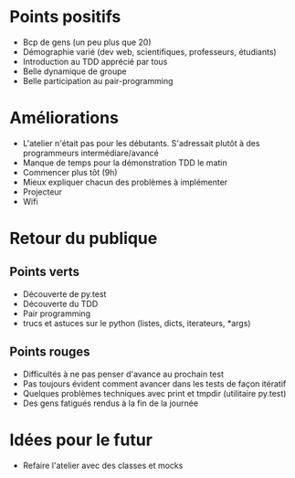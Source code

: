 
Points positifs
===============

 * Bcp de gens (un peu plus que 20)
 * Démographie varié (dev web, scientifiques, professeurs, étudiants)
 * Introduction au TDD apprécié par tous
 * Belle dynamique de groupe
 * Belle participation au pair-programming

Améliorations
=============

 * L'atelier n'était pas pour les débutants. S'adressait plutôt à des programmeurs intermédiare/avancé
 * Manque de temps pour la démonstration TDD le matin 
 * Commencer plus tôt (9h)
 * Mieux expliquer chacun des problèmes à implémenter
 * Projecteur
 * Wifi

Retour du publique
==================

Points verts
------------

 * Découverte de py.test
 * Découverte du TDD
 * Pair programming
 * trucs et astuces sur le python (listes, dicts, iterateurs, *args)

Points rouges
-------------

 * Difficultés à ne pas penser d'avance au prochain test
 * Pas toujours évident comment avancer dans les tests de façon itératif
 * Quelques problèmes techniques avec print et tmpdir (utilitaire py.test)
 * Des gens fatigués rendus à la fin de la journée
 
Idées pour le futur
===================

 * Refaire l'atelier avec des classes et mocks
